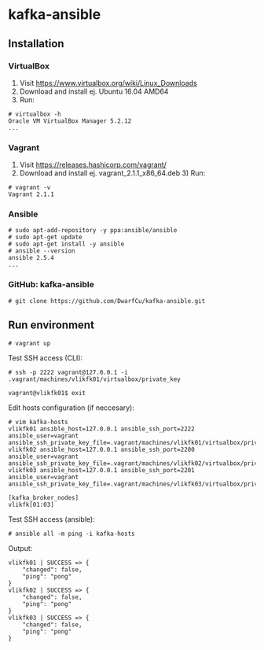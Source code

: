 # kafka-ansible
## Installation
### VirtualBox​​
1) Visit https://www.virtualbox.org/wiki/Linux_Downloads
2) Download and install ej. Ubuntu 16.04 AMD64
3) Run:
```
# virtualbox -h
Oracle VM VirtualBox Manager 5.2.12
...
```
### Vagrant
1) ​Visit ​https://releases.hashicorp.com/vagrant/
2) Download ​and install ej. ​vagrant_2.1.1_x86_64.deb
​3) Run:
```
# vagrant -v
​​​Vagrant 2.1.1
```
### Ansible
```
# sudo apt-add-repository -y ppa:ansible/ansible
# sudo apt-get update
# sudo apt-get install -y ansible
# ​ansible --version​
​ansible 2.5.4
...
```
### GitHub: kafka-ansible
```
# git clone https://github.com/DwarfCu/kafka-ansible.git
```
## Run environment
```
# vagrant up
```
Test SSH access (CLI):
```
# ssh -p 2222 vagrant@127.0.0.1 -i .vagrant/machines/vlikfk01/virtualbox/private_key
```
```
​vagrant@vlikfk01$ exit​
```
Edit hosts configuration (if neccesary):
```
# vim kafka-hosts
​​vlikfk01 ansible_host=127.0.0.1 ansible_ssh_port=2222 ansible_user=vagrant ansible_ssh_private_key_file=.vagrant/machines/vlikfk01/virtualbox/private_key
vlikfk02 ansible_host=127.0.0.1 ansible_ssh_port=2200 ansible_user=vagrant ansible_ssh_private_key_file=.vagrant/machines/vlikfk02/virtualbox/private_key
vlikfk03 ansible_host=127.0.0.1 ansible_ssh_port=2201 ansible_user=vagrant ansible_ssh_private_key_file=.vagrant/machines/vlikfk03/virtualbox/private_key

[kafka_broker_nodes]
vlikfk[01:03]
```
Test SSH access (ansible):
```
# ansible all -m ping -i kafka-hosts
```
Output:
```
vlikfk01 | SUCCESS => {
    "changed": false, 
    "ping": "pong"
}
vlikfk02 | SUCCESS => {
    "changed": false, 
    "ping": "pong"
}
vlikfk03 | SUCCESS => {
    "changed": false, 
    "ping": "pong"
}
```
